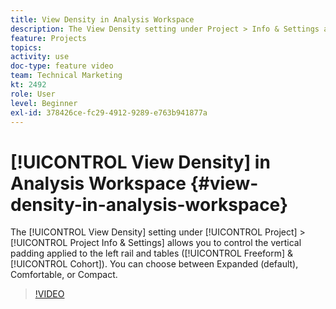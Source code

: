 ```yaml
---
title: View Density in Analysis Workspace
description: The View Density setting under Project > Info & Settings allows you to control the vertical padding applied to the left rail and tables (Freeform & Cohort). You can choose between Expanded (default), Comfortable, or Compact.
feature: Projects
topics: 
activity: use
doc-type: feature video
team: Technical Marketing
kt: 2492
role: User
level: Beginner
exl-id: 378426ce-fc29-4912-9289-e763b941877a
---
```

# [!UICONTROL View Density] in Analysis Workspace {#view-density-in-analysis-workspace}

The [!UICONTROL View Density] setting under [!UICONTROL Project] > [!UICONTROL Project Info & Settings] allows you to control the vertical padding applied to the left rail and tables ([!UICONTROL Freeform] & [!UICONTROL Cohort]). You can choose between Expanded (default), Comfortable, or Compact.

>[!VIDEO](https://video.tv.adobe.com/v/25963/?quality=12)
